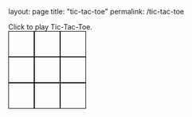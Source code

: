 layout: page
title: "tic-tac-toe"
permalink: /tic-tac-toe
<!DOCTYPE HTML>
<html>
  <head>
    <title>Tic-Tac-Toe</title>
    <style>
      .row div {
        padding: 10px;
        border: 1px solid black;
        height: 30px;
        width: 30px;
        float: left;
      }
      .row {
        clear: both;
      }
    </style>
  </head>
  <body>
    Click to play Tic-Tac-Toe.</br>
    <div>
      <div class="row">
        <div id="0_0" onclick="place(this)"></div>
        <div id="1_0" onclick="place(this)"></div>
        <div id="2_0" onclick="place(this)"></div>
      </div>
      <div class="row">
        <div id="0_1" onclick="place(this)"></div>
        <div id="1_1" onclick="place(this)"></div>
        <div id="2_1" onclick="place(this)"></div>
      </div>
      <div class="row">
        <div id="0_2" onclick="place(this)"></div>
        <div id="1_2" onclick="place(this)"></div>
        <div id="2_2" onclick="place(this)"></div>
      </div>
    </div>
    <script>
      var currentplayer = "X";
      function place(box) {
        if (box.innerText != "") return;
        box.innerText = currentplayer;
        currentplayer == "O" ? currentplayer = "X" : currentplayer = "O"
        checkgameboard();
      }
      function checkgameboard() {
        for (let i = 0; i < 2; i++) {
          var first = document.getElementById("0_"+ i).innerText;
          var second = document.getElementById("1_"+ i).innerText;
          var third = document.getElementById("2_"+ i).innerText;
            if (first == "") continue;
            if (first == second && first == third) {
              alert("winner");
            }
          }
        for (let i = 0; i < 2; i++) {
          var first = document.getElementById(i + "_0").innerText;
          var second = document.getElementById(i + "_1").innerText;
          var third = document.getElementById(i + "_2").innerText;
            if (first == "") continue;
            if (first == second && first == third) {
              alert("Winner!");
          
          }
        }
        var firstD1 = document.getElementById("0_0")
        var secondD1 = document.getElementById("1_1")
        var thirdD1 = document.getElementById("2_2")
        if (firstD1 == secondD1 && firstD1 == thirdD1) {
          alert("Winner!")
        }
      }
    </script>
  </body>
</html>
